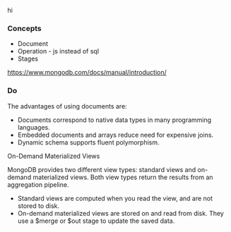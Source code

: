 hi


### Concepts

* Document
* Operation - js instead of sql
* Stages


https://www.mongodb.com/docs/manual/introduction/

### Do

The advantages of using documents are:

* Documents correspond to native data types in many programming languages.
* Embedded documents and arrays reduce need for expensive joins.
* Dynamic schema supports fluent polymorphism.


On-Demand Materialized Views

MongoDB provides two different view types: standard views and on-demand materialized views. Both view types return the results from an aggregation pipeline.
* Standard views are computed when you read the view, and are not stored to disk.
* On-demand materialized views are stored on and read from disk. They use a $merge or $out stage to update the saved data.

